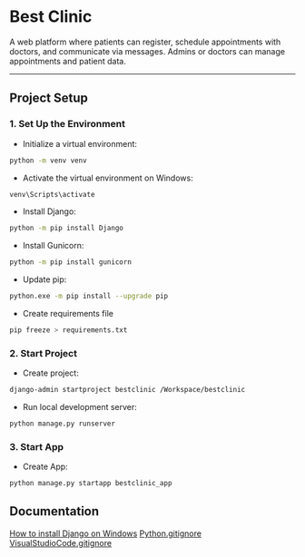 # Best Clinic
A web platform where patients can register, schedule appointments with doctors, and communicate via messages. Admins or doctors can manage appointments and patient data.

---

## Project Setup

### 1. Set Up the Environment
- Initialize a virtual environment:
```bash
python -m venv venv
```
- Activate the virtual environment on Windows:
```bash
venv\Scripts\activate
```
- Install Django:
```bash
python -m pip install Django
```
- Install Gunicorn:
```bash
python -m pip install gunicorn
```
- Update pip:
```bash
python.exe -m pip install --upgrade pip
```
- Create requirements file
```bash
pip freeze > requirements.txt
```

### 2. Start Project
  - Create project:
  ```bash
  django-admin startproject bestclinic /Workspace/bestclinic
  ```
  <!-- This command creates the required folder/files for the project-->
  - Run local development server:
  ```bash
  python manage.py runserver
  ```

### 3. Start App
  - Create App:
  ```bash
  python manage.py startapp bestclinic_app
  ```
  <!-- This command creates the required folder/files for the app -->

## Documentation
[How to install Django on Windows](https://docs.djangoproject.com/en/5.2/howto/windows/)
[Python.gitignore](https://github.com/github/gitignore/blob/main/Python.gitignore)
[VisualStudioCode.gitignore](https://github.com/github/gitignore/blob/main/Global/VisualStudioCode.gitignore)